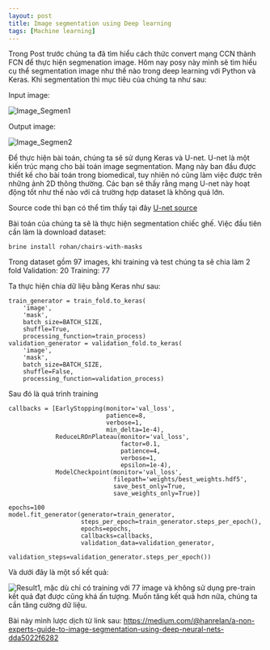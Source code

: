 ```yaml
---
layout: post
title: Image segmentation using Deep learning
tags: [Machine learning]
---
```

Trong Post trước chúng ta đã tìm hiểu cách thức convert mạng CCN thành FCN để thực hiện segmenation image. Hôm nay posy này mình sẽ tìm hiểu cụ thể segmentation image như thế nào trong deep learning với Python và Keras. Khi segmentation thì mục tiêu của chúng ta như sau:

Input image:

![Image_Segmen1](https://cdn-images-1.medium.com/max/800/1*qDTZb2PCoM-ZTzLZMqOrSQ.png "Image_Segmen1")

Output image:

![Image_Segmen2](https://cdn-images-1.medium.com/max/800/1*d8LA_ZJbeGfIAECjAGy5_A.png "Image_Segmen2")

Để thực hiện bài toán, chúng ta sẽ sử dụng Keras và U-net. U-net là một kiến trúc mạng cho bài toán image segmentation. Mạng này ban đầu được thiết kế cho bài toán trong biomedical, tuy nhiên nó cũng làm việc được trên những ảnh 2D thông thường. Các bạn sẽ thấy rằng mạng U-net này hoạt động tốt như thế nào với cả trường hợp dataset là không quá lớn.

Source code thì bạn có thể tìm thấy tại đây 
[U-net source](https://github.com/brine-io/u-net-segmentation-example/blob/master/U-Net%20Furniture%20Segmentation%20Example.ipynb)

Bài toán của chúng ta sẽ là thực hiện segmentation chiếc ghế. Việc đầu tiên cần làm là download dataset:
~~~~
brine install rohan/chairs-with-masks
~~~~
Trong dataset gồm 97 images, khi training và test chúng ta sẽ chia làm 2 fold Validation: 20 Training: 77 

Ta thực hiện chia dữ liệu bằng Keras như sau:
~~~~
train_generator = train_fold.to_keras(
    'image',
    'mask',
    batch_size=BATCH_SIZE,
    shuffle=True, 
    processing_function=train_process)
validation_generator = validation_fold.to_keras(
    'image',
    'mask',
    batch_size=BATCH_SIZE,
    shuffle=False,
    processing_function=validation_process)
~~~~

Sau đó là quá trình training

~~~~
callbacks = [EarlyStopping(monitor='val_loss',
                           patience=8,
                           verbose=1,
                           min_delta=1e-4),
             ReduceLROnPlateau(monitor='val_loss',
                               factor=0.1,
                               patience=4,
                               verbose=1,
                               epsilon=1e-4),
             ModelCheckpoint(monitor='val_loss',
                             filepath='weights/best_weights.hdf5',
                             save_best_only=True,
                             save_weights_only=True)]
                             
epochs=100
model.fit_generator(generator=train_generator,
                    steps_per_epoch=train_generator.steps_per_epoch(),
                    epochs=epochs,
                    callbacks=callbacks,
                    validation_data=validation_generator,
                    validation_steps=validation_generator.steps_per_epoch())
~~~~


Và dưới đây là một số kết quả:

![Result1](https://cdn-images-1.medium.com/max/800/1*nD5-fCILU7XGrXIDCSWr-A.png "Result1"), mặc dù chỉ có training với 77 image và không sử dụng pre-train kết quả đạt được cũng khá ấn tượng. Muốn tăng kết quả hơn nữa, chúng ta cần tăng cường dữ liệu.



Bài này mình lược dịch từ link sau:
https://medium.com/@hanrelan/a-non-experts-guide-to-image-segmentation-using-deep-neural-nets-dda5022f6282

